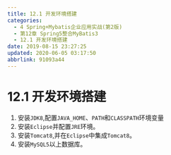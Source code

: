 ```yaml
---
title: 12.1 开发环境搭建
categories: 
  - 4 Spring+Mybatis企业应用实战(第2版)
  - 第12章 Spring5整合MyBatis3
  - 12.1 开发环境搭建
date: 2019-08-15 23:27:25
updated: 2020-06-05 03:17:50
abbrlink: 91093a44
---
```

# 12.1 开发环境搭建 #
1. 安装`JDK8`,配置`JAVA_HOME`、`PATH`和`CLASSPATH`环境变量
2. 安装`Eclipse`并配置`JRE`环境。
3. 安装`Tomcat8`,并在`Eclipse`中集成`Tomcat8`。
4. 安装`MySQL5`以上数据库。
